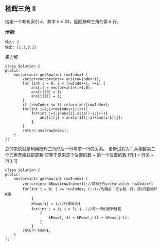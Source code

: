 ## 杨辉三角 II

给定一个非负索引 *k*，其中 *k* ≤ 33，返回杨辉三角的第 *k* 行。

**示例:**

```
输入: 3
输出: [1,3,3,1]
```

暴力解

```
class Solution {
public:
    vector<int> getRow(int rowIndex) {
        vector<vector<int>> ans(rowIndex+1);
        for (int i = 0; i < rowIndex+1; ++i) {
            ans[i] = vector<int>(i+1,0);
            ans[i][0] = 1;
            ans[i][i] = 1;
        }
        if (rowIndex <= 1) return ans[rowIndex];
        for(int i=2;i<rowIndex+1;i++){
            for(int j=1;j<ans[i].size()-1;j++){
                ans[i][j] = ans[i-1][j-1]+ans[i-1][j];
            }
        }
        return ans[rowIndex];
    }
};
```

总的来说就是利用杨辉三角形后一行与前一行的关系。
更新过程为：从倒数第二个元素开始往前更新 它等于原来这个位置的数 + 前一个位置的数
行[i] = 行[i] + 行[i-1]

```
class Solution {
public:
    vector<int> getRow(int rowIndex) {
        vector<int> kRows(rowIndex+1);//第K行的vector大小为 rowIndex+1
        for(int i = 0; i <= rowIndex; i++)//利用前一行求后一行，第K行要循环K遍
            {
            kRows[i] = 1;//行末尾为1
            for(int j = i; j > 1; j--)//每一行的更新过程
                {
                    kRows[j-1] = kRows[j-2] + kRows[j-1];
                }
            }
        return kRows;   
    }
};
```

